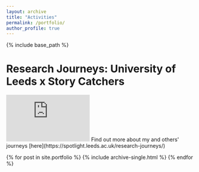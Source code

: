 ```yaml
---
layout: archive
title: "Activities"
permalink: /portfolio/
author_profile: true
---
```


{% include base_path %}

# Research Journeys: University of Leeds x Story Catchers
<iframe width="224" height="126" src="https://www.youtube.com/embed/oL0GmRpU9NI?si=YNVejk2c44ElnqkM" title="YouTube video player" frameborder="0" allow="accelerometer; autoplay; clipboard-write; encrypted-media; gyroscope; picture-in-picture; web-share" referrerpolicy="strict-origin-when-cross-origin" allowfullscreen></iframe>
Find out more about my and others' journeys [here](https://spotlight.leeds.ac.uk/research-journeys/)

{% for post in site.portfolio %}
  {% include archive-single.html %}
{% endfor %}

